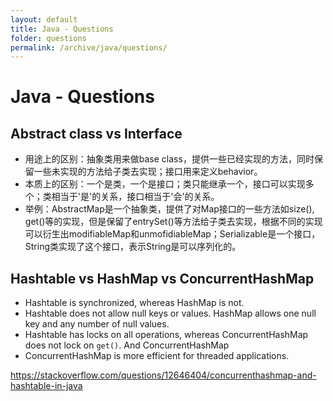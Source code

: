 ```yaml
---
layout: default
title: Java - Questions
folder: questions
permalink: /archive/java/questions/
---
```


# Java - Questions

## Abstract class vs Interface
- 用途上的区别：抽象类用来做base class，提供一些已经实现的方法，同时保留一些未实现的方法给子类去实现；接口用来定义behavior。
- 本质上的区别：一个是类，一个是接口；类只能继承一个，接口可以实现多个；类相当于'是'的关系，接口相当于'会'的关系。
- 举例：AbstractMap是一个抽象类，提供了对Map接口的一些方法如size(), get()等的实现，但是保留了entrySet()等方法给子类去实现，根据不同的实现可以衍生出modifiableMap和unmofidiableMap；Serializable是一个接口，String类实现了这个接口，表示String是可以序列化的。

## Hashtable vs HashMap vs ConcurrentHashMap
- Hashtable is synchronized, whereas HashMap is not.
- Hashtable does not allow null keys or values. HashMap allows one null key and any number of null values.
- Hashtable has locks on all operations, whereas ConcurrentHashMap does not lock on `get()`. And ConcurrentHashMap
- ConcurrentHashMap is more efficient for threaded applications.

<https://stackoverflow.com/questions/12646404/concurrenthashmap-and-hashtable-in-java>
